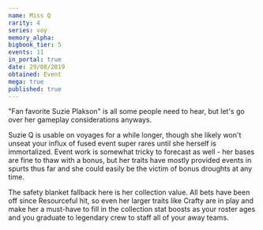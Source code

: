 ```yaml
---
name: Miss Q
rarity: 4
series: voy
memory_alpha:
bigbook_tier: 5
events: 11
in_portal: true
date: 29/08/2019
obtained: Event
mega: true
published: true
---
```


"Fan favorite Suzie Plakson" is all some people need to hear, but let's go over her gameplay considerations anyways.

Suzie Q is usable on voyages for a while longer, though she likely won't unseat your influx of fused event super rares until she herself is immortalized. Event work is somewhat tricky to forecast as well - her bases are fine to thaw with a bonus, but her traits have mostly provided events in spurts thus far and she could easily be the victim of bonus droughts at any time.

The safety blanket fallback here is her collection value. All bets have been off since Resourceful hit, so even her larger traits like Crafty are in play and make her a must-have to fill in the collection stat boosts as your roster ages and you graduate to legendary crew to staff all of your away teams.
